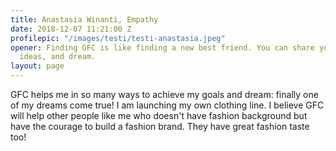 ```yaml
---
title: Anastasia Winanti, Empathy
date: 2018-12-07 11:21:00 Z
profilepic: "/images/testi/testi-anastasia.jpeg"
opener: Finding GFC is like finding a new best friend. You can share your thought,
  ideas, and dream.
layout: page
---
```


GFC helps me in so many ways to achieve my goals and dream: finally one of my dreams come true! I am launching my own clothing line. I believe GFC will help other people like me who doesn't have fashion background but have the courage to build a fashion brand. They have great fashion taste too!
